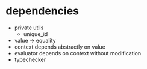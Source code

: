 
# dependencies

* private utils
  * unique_id
* value -> equality
* context depends abstractly on value
* evaluator depends on context without modification
* typechecker